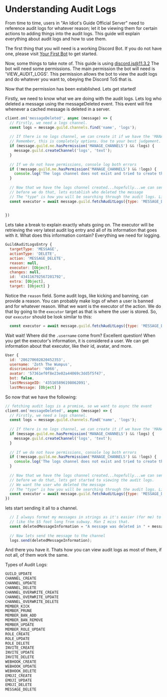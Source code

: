 # Understanding Audit Logs

From time to time, users in "An Idiot's Guide Official Server" need to reference audit logs for whatever reason;
let it be viewing them for certain actions to adding things into the audit logs. 
This guide will explain everything about audit logs and how to use them.

The first thing that you will need is a working Discord Bot. If you do not have one, please visit [Your First Bot](getting-started/your-basic-bot.md) to get started.

Now, some things to take note of. This guide is using discord.js@11.3.2 The bot will need some permissions. The main permission the bot will need is 'VIEW_AUDIT_LOGS'. This permission allows the bot to view the audit logs and do whatever you want to, obeying the Discord ToS that is. 

Now that the permission has been established. Lets get started!

Firstly, we need to know what we are doing with the audit logs. 
Lets log who deleted a message using the messageDeleted event. This event will fire whenever a cached message is deleted in a server.

```js
client.on('messageDeleted', async (message) => {
  // Firstly, we need a logs channel. 
  const logs = message.guild.channels.find('name', 'logs');
  
  // If there is no logs channel, we can create it if we have the 'MANAGE_CHANNELS' permission
  // Remember, this is completely options. Use to your best judgement.
  if (message.guild.me.hasPermission('MANAGE_CHANNELS') && !logs) {
    message.guild.createChannel('logs', 'text');
  }
  
  // If we do not have permissions, console log both errors
  if (!message.guild.me.hasPermission('MANAGE_CHANNELS') && !logs) { 
    console.log('The logs channel does not exist and tried to create the channel but I am lacking permissions')
  }
  
  // Now that we have the logs channel created...hopefully...we can send messages to it
  // before we do that, lets establish who deleted the message
  // The "type" is how you will be searching through the audit logs. Like roles updated or members banned.
  const executor = await message.guild.fetchAuditLogs({type: 'MESSAGE_DELETE'}).then(audit => audit.entries.first())
  
  
})
```
Lets take a break to explain exactly whats going on. The executor will be retrieving the very latest audit log entry and all of its information that goes with it. What does this information contain? Everything we need for logging. 

```js
GuildAuditLogsEntry {
  targetType: 'MESSAGE',
  actionType: 'DELETE',
  action: 'MESSAGE_DELETE',
  reason: null,
  executor: [Object],
  changes: null,
  id: '434116792567201792',
  extra: [Object],
  target: [Object] }
```
Notice the `reason` field. Some audit logs, like kicking and banning, can provide a reason. You can probably make logs of when a user is banned and for whatever reason.
What we want is the executor of the action. We do that by going to the `executor` target as that is where the user is stored.
So, our `executor` should be look similar to this:

```js
  const executor = await message.guild.fetchAuditLogs({type: 'MESSAGE_DELETE'}).then(audit => audit.entries.first().executor.username)
```

Wait wait! Where did the `.username` come from?
Excellent question! When you get the executor's information, it is considered a user.
We can get information about that executor, like their id, avatar, and more. 

```js
User {
  id: '286270602820452353',
  username: 'Zoth The Wumpus',
  discriminator: '6066',
  avatar: '57361ef0f8e23e02a44069c3dd5f5f47',
  bot: false,
  lastMessageID: '435165896198062091',
  lastMessage: [Object] }
```

So now that we have the following:
```js
// fetching audit logs is a promise, so we want to async the event
client.on('messageDeleted', async (message) => {
  // Firstly, we need a logs channel. 
  const logs = message.guild.channels.find('name', 'logs');
  
  // If there is no logs channel, we can create it if we have the 'MANAGE_CHANNELS' permission
  if (message.guild.me.hasPermission('MANAGE_CHANNELS') && !logs) {
    message.guild.createChannel('logs', 'text');
  }
  
  // If we do not have permissions, console log both errors
  if (!message.guild.me.hasPermission('MANAGE_CHANNELS') && !logs) { 
    console.log('The logs channel does not exist and tried to create the channel but am lacking permissions')
  }
  
  // Now that we have the logs channel created...hopefully...we can send messages to it
  // before we do that, lets get started to viewing the audit logs. 
  // We want the user who deleted the message
  // The "type" is how you will be searching through the audit logs. Like roles updated or members banned.
  const executor = await message.guild.fetchAuditLogs({type: 'MESSAGE_DELETE'}).then(audit => audit.entries.first().executor.username)
})
```
lets start sending it all to a channel.

```js
  // I always format my messages in strings as it's easier (for me) to understand what I am doing as some strings can get pretty long,
  // like the $5 foot long from subway. Man I miss that. 
  const deletedMessageInformation = "A message was deleted in " + message.channel.name + " by " + executor;
  
  // Now lets send the message to the channel
  logs.send(deletedMessageInformation);
```

And there you have it. Thats how you can view audit logs as most of them, if not all, of them work the same. 

Types of Audit Logs:
```js
GUILD_UPDATE
CHANNEL_CREATE
CHANNEL_UPDATE
CHANNEL_DELETE
CHANNEL_OVERWRITE_CREATE
CHANNEL_OVERWRITE_UPDATE
CHANNEL_OVERWRITE_DELETE
MEMBER_KICK
MEMBER_PRUNE
MEMBER_BAN_ADD
MEMBER_BAN_REMOVE
MEMBER_UPDATE
MEMBER_ROLE_UPDATE
ROLE_CREATE
ROLE_UPDATE
ROLE_DELETE
INVITE_CREATE
INVITE_UPDATE
INVITE_DELETE
WEBHOOK_CREATE
WEBHOOK_UPDATE
WEBHOOK_DELETE
EMOJI_CREATE
EMOJI_UPDATE
EMOJI_DELETE
MESSAGE_DELETE
```
